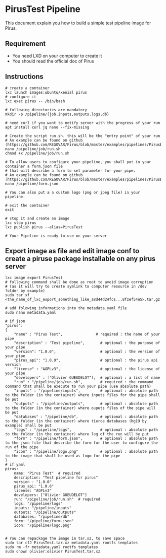 # PirusTest Pipeline

This document explain you how to build a simple test pipeline image for Pirus.

## Requirement
 * You need LXD on your computer to create it
 * You should read the official doc of Pirus

## Instructions

    # create a container
    lxc launch images:ubuntu/xenial pirus
    # configure it
    lxc exec pirus -- /bin/bash

    # following directories are mandatory
    mkdir -p /pipeline/{job,inputs,outputs,logs,db}

    # need curl if you want to notify server with the progress of your run
    apt install curl jq nano --fix-missing

    # Create the script run.sh. this will be the "entry point" of your run
    # An example can be found on github (https://github.com/REGOVAR/Pirus/blob/master/examples/pipelines/PirusBasic/run.sh)
    nano /pipeline/job/run.sh
    chmod +x /pipeline/job/run.sh

    # To allow users to configure your pipeline, you shall put in your container a form.json file
    # that will describe a form to set parameter for your pipe.
    # An example can be found on github (https://github.com/REGOVAR/Pirus/blob/master/examples/pipelines/PirusBasic/form.json)
    nano /pipeline/form.json

    # You can also put a a custom logo (png or jpeg file) in your pipeline.

    # exit the container
    exit

    # stop it and create an image
    lxc stop pirus
    lxc publish pirus --alias=PirusTest

    # Your Pipeline is ready to use on your server


## Export image as file and edit image conf to create a piruse package installable on any pirus server

    lxc image export PirusTest
    # following command shall be done as root to avoid image corruption
    # (as it will try to create symlink to computer resource in /dev folder by example)
    sudo tar xf <the_name_of_lxc_export_something_like_a8d44d24fcs...8fzef54e5>.tar.gz

    # add folowing informations into the metadata.yaml file
    sudo nano metadata.yaml

    # if json
    "pirus":
    {
        "name" : "Pirus Test",               # required : the name of your pipe
        "description" : "Test pipeline",       # optional : the purpose of your pipe
        "version": "1.0.0",                    # optional : the version of your pipe
        "pirus_api": "1.0.0",                  # optional : the pirus api version
        "license" : "AGPLv3",                  # optional : the license of your pipe
        "developers" : ["Olivier GUEUDELOT"],  # optional : a list of name
        "run" : "/pipeline/job/run.sh",        # required : the command command that shall be execute to run your pipe (use absolute path)
        "inputs" : "/pipeline/inputs",         # optional : absolute path to the folder (in the container) where inputs files for the pipe shall be put
        "outputs" : "/pipeline/outputs",       # optional : absolute path to the folder (in the container) where ouputs files of the pipe will be put
        "databases" : "/pipeline/db",          # optional : absolute path to the folder (in the container) where tierce databases (hg19 by example) shall be put
        "logs" : "/pipeline/logs",             # optional : absolute path to the folder (in the container) where log of the run will be put
        "form" : "/pipeline/form.json",        # optional : absolute path to the json file that describe the form for the user to configure the run of the pipe
        "icon" : "/pipeline/logo.png"          # optional : absolute path to the image that shall be used as logo for the pipe
    }
    # if yaml
    pirus:
        name: "Pirus Test"  # required
        description: "Test pipeline for pirus"
        version : "1.0.0"
        pirus_api: "1.0.0"
        license: "AGPLv3"
        developers: ["Olivier GUEUDELOT"]
        run: "/pipeline/job/run.sh"  # required
        logs: "/pipeline/logs"
        inputs: "/pipeline/inputs"
        outputs: "/pipeline/outputs"
        databases: "/pipeline/db"
        form: "/pipeline/form.json"
        icon: "/pipeline/logo.png"


    # You can repackage the image in tar.xz, to save space
    sudo tar cfJ PirusTest.tar.xz metadata.yaml rootfs templates
    sudo rm -fr metadata.yaml rootfs templates
    sudo chown olivier:olivier PirusTest.tar.xz

